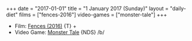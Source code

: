 +++
date = "2017-01-01"
title = "1 January 2017 (Sunday)"
layout = "daily-diet"
films = ["fences-2016"]
video-games = ["monster-tale"]
+++

<ul>
<li class="entry Film">Film: <a href="/films/fences-2016">Fences (2016)</a> {T} +</li>
<li class="entry Video Game">Video Game: <a href="/video-games/monster-tale">Monster Tale</a> {NDS} /b/</li>
</ul>
